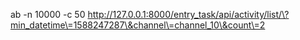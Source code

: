 ab -n 10000 -c 50 http://127.0.0.1:8000/entry_task/api/activity/list/\?min_datetime\=1588247287\&channel\=channel_10\&count\=2